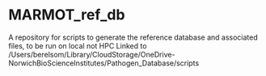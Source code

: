 # MARMOT_ref_db

A repository for scripts to generate the reference database and associated files, to be run on local not HPC
Linked to /Users/berelsom/Library/CloudStorage/OneDrive-NorwichBioScienceInstitutes/Pathogen_Database/scripts